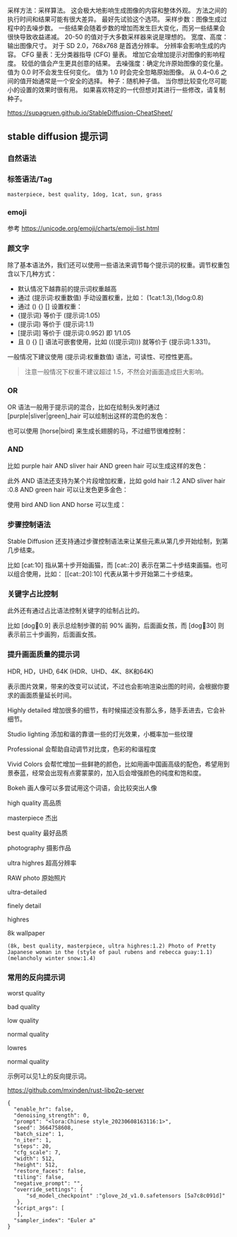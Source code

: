 


采样方法：采样算法。 这会极大地影响生成图像的内容和整体外观。 方法之间的执行时间和结果可能有很大差异。 最好先试验这个选项。
采样步数：图像生成过程中的去噪步数。 一些结果会随着步数的增加而发生巨大变化，而另一些结果会很快导致收益递减。 20-50 的值对于大多数采样器来说是理想的。
宽度、高度：输出图像尺寸。 对于 SD 2.0，768x768 是首选分辨率。 分辨率会影响生成的内容。
CFG 量表：无分类器指导 (CFG) 量表。 增加它会增加提示对图像的影响程度。 较低的值会产生更具创意的结果。
去噪强度：确定允许原始图像的变化量。 值为 0.0 时不会发生任何变化。 值为 1.0 时会完全忽略原始图像。 从 0.4–0.6 之间的值开始通常是一个安全的选择。
种子：随机种子值。 当你想比较变化尽可能小的设置的效果时很有用。 如果喜欢特定的一代但想对其进行一些修改，请复制种子。



https://supagruen.github.io/StableDiffusion-CheatSheet/




## stable diffusion 提示词

### 自然语法

### 标签语法/Tag

```
masterpiece, best quality, 1dog, 1cat, sun, grass
```

### emoji

参考 https://unicode.org/emoji/charts/emoji-list.html


### 颜文字

除了基本语法外，我们还可以使用一些语法来调节每个提示词的权重。调节权重包含以下几种方式：

* 默认情况下越靠前的提示词权重越高
* 通过 (提示词:权重数值) 手动设置权重，比如： (1cat:1.3),(1dog:0.8)
* 通过 () {} [] 设置权重：
* {提示词} 等价于 (提示词:1.05)
* (提示词) 等价于 (提示词:1.1)
* [提示词] 等价于 (提示词:0.952) 即 1/1.05
* 且 () {} [] 语法可嵌套使用，比如 (((提示词))) 就等价于 (提示词:1.331)。

一般情况下建议使用 (提示词:权重数值) 语法，可读性、可控性更高。

> 注意一般情况下权重不建议超过 1.5，不然会对画面造成巨大影响。

### OR

OR 语法一般用于提示词的混合，比如在绘制头发时通过 [purple|sliver|green]_hair 可以绘制出这样的混色的发色：

也可以使用 [horse|bird] 来生成长翅膀的马，不过细节很难控制：

### AND

比如 purple hair AND sliver hair AND green hair 可以生成这样的发色：

此外 AND 语法还支持为某个片段增加权重，比如 gold hair :1.2 AND sliver hair :0.8 AND green hair 可以让发色更多金色：

使用 bird AND lion AND horse 可以生成：


### 步骤控制语法

Stable Diffusion 还支持通过步骤控制语法来让某些元素从第几步开始绘制，到第几步结束。

比如 [cat:10] 指从第十步开始画猫，而 [cat::20] 表示在第二十步结束画猫。也可以组合使用，比如： [[cat::20]:10] 代表从第十步开始第二十步结束。

### 关键字占比控制

此外还有通过占比语法控制关键字的绘制占比的。

比如 [dog:girl:0.9] 表示总绘制步骤的前 90% 画狗，后面画女孩，而 [dog:girl:30] 则表示前三十步画狗，后面画女孩。

### 提升画面质量的提示词

HDR, HD，UHD, 64K (HDR、UHD、4K、8K和64K)

表示图片效果，带来的改变可以试试，不过也会影响渲染出图的时间，会根据你要求的画面质量延长时间。

Highly detailed 增加很多的细节，有时候描述没有那么多，随手丢进去，它会补细节。

Studio lighting 添加和谐的靠谱一些的灯光效果，小概率加一些纹理

Professional 会帮助自动调节对比度，色彩的和谐程度

Vivid Colors 会帮忙增加一些鲜艳的颜色，比如用画中国画高级的配色，希望用到景泰蓝，经常会出现有点雾蒙蒙的，加入后会增强颜色的纯度和饱和度。

Bokeh 画人像可以多尝试用这个词语，会比较突出人像

high quality 高品质

masterpiece 杰出

best quality 最好品质

photography 摄影作品

ultra highres 超高分辨率

RAW photo 原始照片

ultra-detailed

finely detail

highres

8k wallpaper

```
(8k, best quality, masterpiece, ultra highres:1.2) Photo of Pretty Japanese woman in the (style of paul rubens and rebecca guay:1.1) (melancholy winter snow:1.4)

```

### 常用的反向提示词

worst quality

bad quality

low quality

normal quality

lowres

normal quality

示例可以见1上的反向提示词。




https://github.com/mxinden/rust-libp2p-server


```
{
  "enable_hr": false,
  "denoising_strength": 0,
  "prompt": "<lora:Chinese style_20230608163116:1>",
  "seed": 3664758608,
  "batch_size": 1,
  "n_iter": 1,
  "steps": 20,
  "cfg_scale": 7,
  "width": 512,
  "height": 512,
  "restore_faces": false,
  "tiling": false,
  "negative_prompt": "",
  "override_settings": {
      "sd_model_checkpoint" :"glove_2d_v1.0.safetensors [5a7c8c091d]"
   },
  "script_args": [
   ],
  "sampler_index": "Euler a"
}
```